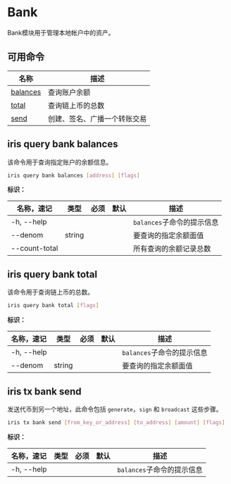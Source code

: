 # Bank

Bank模块用于管理本地帐户中的资产。

## 可用命令

| 名称                                  | 描述                         |
| ------------------------------------- | ---------------------------- |
| [balances](#iris-query-bank-balances) | 查询账户余额                 |
| [total](#iris-query-bank-total)       | 查询链上币的总数             |
| [send](#iris-tx-bank-send)            | 创建、签名、广播一个转账交易 |

## iris query bank balances

该命令用于查询指定账户的余额信息。

```bash
iris query bank balances [address] [flags]
```

**标识：**

| 名称，速记 | 类型   | 必须 | 默认 | 描述                       |
| ---------- | ------ | ---- | ---- | -------------------------- |
| -h, --help |        |      |      | `balances`子命令的提示信息 |
| --denom    | string |      |      | 要查询的指定余额面值       |
| --count-total   |        |          |         | 所有查询的余额记录总数 |

## iris query bank total

该命令用于查询链上币的总数。

```bash
iris query bank total [flags]
```

**标识：**

| 名称，速记 | 类型   | 必须 | 默认 | 描述                       |
| ---------- | ------ | ---- | ---- | -------------------------- |
| -h, --help |        |      |      | `balances`子命令的提示信息 |
| --denom    | string |      |      | 要查询的指定余额面值       |

## iris tx bank send

发送代币到另一个地址，此命令包括 `generate`，`sign` 和 `broadcast` 这些步骤。

```bash
iris tx bank send [from_key_or_address] [to_address] [amount] [flags]
```

**标识：**

| 名称，速记 | 类型 | 必须 | 默认 | 描述                       |
| ---------- | ---- | ---- | ---- | -------------------------- |
| -h, --help |      |      |      | `balances`子命令的提示信息 |
